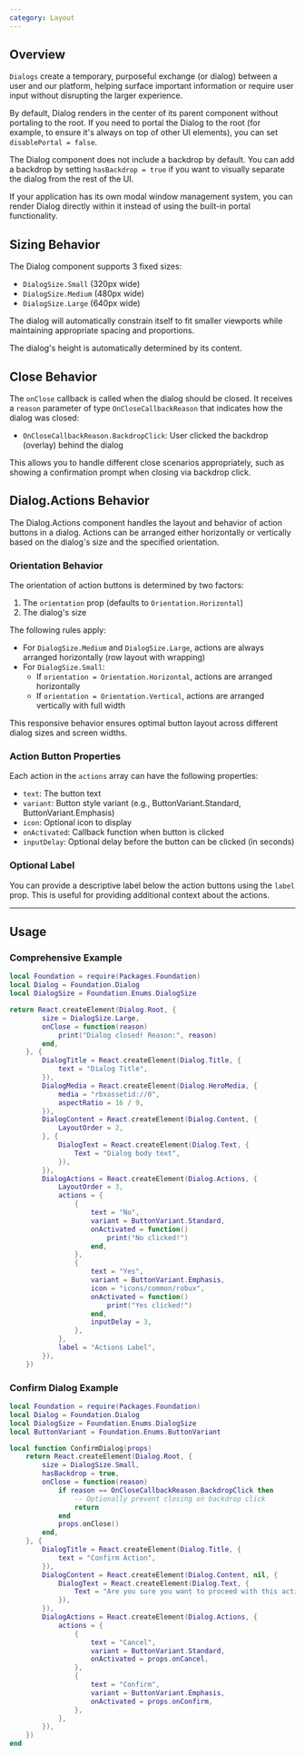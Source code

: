 ```yaml
---
category: Layout
---
```


## Overview

`Dialogs` create a temporary, purposeful exchange (or dialog) between a user and our platform, helping surface important information or require user input without disrupting the larger experience.

By default, Dialog renders in the center of its parent component without portaling to the root. If you need to portal the Dialog to the root (for example, to ensure it's always on top of other UI elements), you can set `disablePortal = false`.

The Dialog component does not include a backdrop by default. You can add a backdrop by setting `hasBackdrop = true` if you want to visually separate the dialog from the rest of the UI.

If your application has its own modal window management system, you can render Dialog directly within it instead of using the built-in portal functionality.

## Sizing Behavior

The Dialog component supports 3 fixed sizes:
- `DialogSize.Small` (320px wide)
- `DialogSize.Medium` (480px wide)
- `DialogSize.Large` (640px wide)

The dialog will automatically constrain itself to fit smaller viewports while maintaining appropriate spacing and proportions.

The dialog's height is automatically determined by its content.

## Close Behavior

The `onClose` callback is called when the dialog should be closed. It receives a `reason` parameter of type `OnCloseCallbackReason` that indicates how the dialog was closed:
- `OnCloseCallbackReason.BackdropClick`: User clicked the backdrop (overlay) behind the dialog

This allows you to handle different close scenarios appropriately, such as showing a confirmation prompt when closing via backdrop click.

## Dialog.Actions Behavior

The Dialog.Actions component handles the layout and behavior of action buttons in a dialog. Actions can be arranged either horizontally or vertically based on the dialog's size and the specified orientation.

### Orientation Behavior

The orientation of action buttons is determined by two factors:
1. The `orientation` prop (defaults to `Orientation.Horizontal`)
2. The dialog's size

The following rules apply:
- For `DialogSize.Medium` and `DialogSize.Large`, actions are always arranged horizontally (row layout with wrapping)
- For `DialogSize.Small`:
  - If `orientation = Orientation.Horizontal`, actions are arranged horizontally
  - If `orientation = Orientation.Vertical`, actions are arranged vertically with full width

This responsive behavior ensures optimal button layout across different dialog sizes and screen widths.

### Action Button Properties

Each action in the `actions` array can have the following properties:
- `text`: The button text
- `variant`: Button style variant (e.g., ButtonVariant.Standard, ButtonVariant.Emphasis)
- `icon`: Optional icon to display
- `onActivated`: Callback function when button is clicked
- `inputDelay`: Optional delay before the button can be clicked (in seconds)

### Optional Label

You can provide a descriptive label below the action buttons using the `label` prop. This is useful for providing additional context about the actions.

---

## Usage

### Comprehensive Example
```lua
local Foundation = require(Packages.Foundation)
local Dialog = Foundation.Dialog
local DialogSize = Foundation.Enums.DialogSize

return React.createElement(Dialog.Root, {
		size = DialogSize.Large,
		onClose = function(reason)
			print("Dialog closed! Reason:", reason)
		end,
	}, {
		DialogTitle = React.createElement(Dialog.Title, {
			text = "Dialog Title",
		}),
		DialogMedia = React.createElement(Dialog.HeroMedia, {
			media = "rbxassetid://0",
			aspectRatio = 16 / 9,
		}),
		DialogContent = React.createElement(Dialog.Content, {
			LayoutOrder = 2,
		}, {
			DialogText = React.createElement(Dialog.Text, {
				Text = "Dialog body text",
			}),
		}),
		DialogActions = React.createElement(Dialog.Actions, {
			LayoutOrder = 3,
			actions = {
				{
					text = "No",
					variant = ButtonVariant.Standard,
					onActivated = function()
						print("No clicked!")
					end,
				},
				{
					text = "Yes",
					variant = ButtonVariant.Emphasis,
					icon = "icons/common/robux",
					onActivated = function()
						print("Yes clicked!")
					end,
					inputDelay = 3,
				},
			},
			label = "Actions Label",
		}),
	})
```

### Confirm Dialog Example
```lua
local Foundation = require(Packages.Foundation)
local Dialog = Foundation.Dialog
local DialogSize = Foundation.Enums.DialogSize
local ButtonVariant = Foundation.Enums.ButtonVariant

local function ConfirmDialog(props)
    return React.createElement(Dialog.Root, {
        size = DialogSize.Small,
		hasBackdrop = true,
        onClose = function(reason)
            if reason == OnCloseCallbackReason.BackdropClick then
                -- Optionally prevent closing on backdrop click
                return
            end
            props.onClose()
        end,
    }, {
        DialogTitle = React.createElement(Dialog.Title, {
            text = "Confirm Action",
        }),
        DialogContent = React.createElement(Dialog.Content, nil, {
            DialogText = React.createElement(Dialog.Text, {
                Text = "Are you sure you want to proceed with this action?",
            }),
        }),
        DialogActions = React.createElement(Dialog.Actions, {
            actions = {
                {
                    text = "Cancel",
                    variant = ButtonVariant.Standard,
                    onActivated = props.onCancel,
                },
                {
                    text = "Confirm",
                    variant = ButtonVariant.Emphasis,
                    onActivated = props.onConfirm,
                },
            },
        }),
    })
end
```

